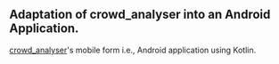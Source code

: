 ## Adaptation of crowd_analyser into an Android Application.

[crowd_analyser](https://github.com/IDKSAM27/crowd-analyser)'s mobile form i.e., Android application using Kotlin.
